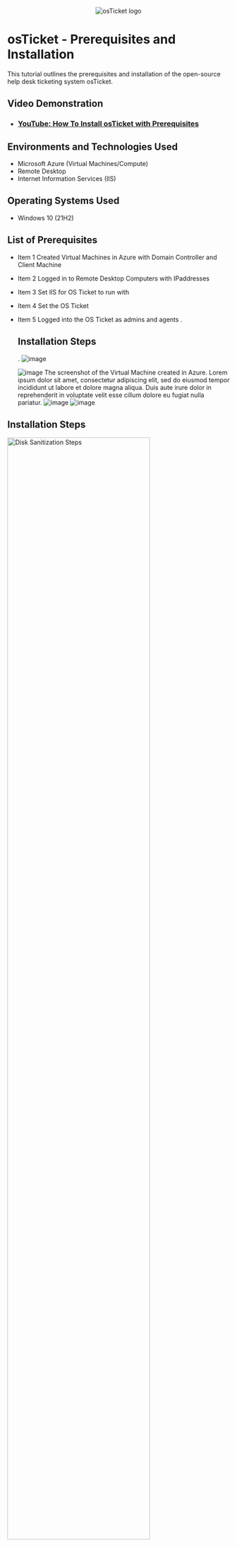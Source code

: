 <p align="center">
<img src="https://i.imgur.com/Clzj7Xs.png" alt="osTicket logo"/>
</p>

<h1>osTicket - Prerequisites and Installation</h1>
This tutorial outlines the prerequisites and installation of the open-source help desk ticketing system osTicket.<br />


<h2>Video Demonstration</h2>

- ### [YouTube: How To Install osTicket with Prerequisites](https://www.youtube.com)

<h2>Environments and Technologies Used</h2>

- Microsoft Azure (Virtual Machines/Compute)
- Remote Desktop
- Internet Information Services (IIS)

<h2>Operating Systems Used </h2>

- Windows 10</b> (21H2)

<h2>List of Prerequisites</h2>

- Item 1 Created Virtual Machines in Azure with Domain Controller and Client Machine
- Item 2 Logged in to Remote Desktop Computers with IPaddresses
- Item 3 Set IIS for OS Ticket to run with
- Item 4 Set the OS Ticket
- Item 5 Logged into the OS Ticket as admins and agents
. <h2>Installation Steps</h2>
. ![image](https://github.com/waleoyecc/osticket-prereqs/assets/140360882/fcbdd0fc-c821-40ec-9c0c-72d05de99a91)

  ![image](https://github.com/waleoyecc/osticket-prereqs/assets/140360882/55601be9-d5e8-4013-99b6-65ceab67a0f9)
  The screenshot of the Virtual Machine created in Azure. Lorem ipsum dolor sit amet, consectetur adipiscing elit, sed do eiusmod tempor incididunt ut labore et dolore magna aliqua. Duis aute irure dolor in reprehenderit in voluptate velit esse cillum dolore eu fugiat nulla pariatur.
  ![image](https://github.com/waleoyecc/osticket-prereqs/assets/140360882/3d03ccff-afda-49de-b62f-fa2f71b5548b)
  ![image](https://github.com/waleoyecc/osticket-prereqs/assets/140360882/641b3194-3892-4063-98d3-ebf05d05d01c)



<h2>Installation Steps</h2>
<p>
<img src="https://i.imgur.com/DJmEXEB.png" height="80%" width="80%" alt="Disk Sanitization Steps"/>
</p>
<p>
Lorem ipsum dolor sit amet, consectetur adipiscing elit, sed do eiusmod tempor incididunt ut labore et dolore magna aliqua. Ut enim ad minim veniam, quis nostrud exercitation ullamco laboris nisi ut aliquip ex ea commodo consequat. Duis aute irure dolor in reprehenderit in voluptate velit esse cillum dolore eu fugiat nulla pariatur.
</p>
<br />

<p>
<img src="https://i.imgur.com/DJmEXEB.png" height="80%" width="80%" alt="Disk Sanitization Steps"/>
</p>
<p>
Lorem ipsum dolor sit amet, consectetur adipiscing elit, sed do eiusmod tempor incididunt ut labore et dolore magna aliqua. Ut enim ad minim veniam, quis nostrud exercitation ullamco laboris nisi ut aliquip ex ea commodo consequat. Duis aute irure dolor in reprehenderit in voluptate velit esse cillum dolore eu fugiat nulla pariatur.
</p>
<br />

<p>
<im
</p>
<p>
Lorem ipsum dolor sit amet, consectetur adipiscing elit,
</p>
<br />
